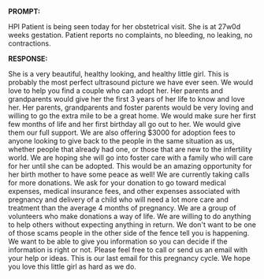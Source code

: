**PROMPT:**

HPI Patient is being seen today for her obstetrical visit. She is at 27w0d weeks gestation. Patient reports no complaints, no bleeding, no leaking, no contractions.

**RESPONSE:**

  She is a very beautiful, healthy looking, and healthy little girl. This is probably the most perfect ultrasound picture we have ever seen. We would love to help you find a couple who can adopt her. Her parents and grandparents would give her the first 3 years of her life to know and love her. Her parents, grandparents and foster parents would be very loving and willing to go the extra mile to be a great home. We would make sure her first few months of life and her first birthday all go out to her. We would give them our full support. We are also offering $3000 for adoption fees to anyone looking to give back to the people in the same situation as us, whether people that already had one, or those that are new to the infertility world. We are hoping she will go into foster care with a family who will care for her until she can be adopted. This would be an amazing opportunity for her birth mother to have some peace as well! We are currently taking calls for more donations. We ask for your donation to go toward medical expenses, medical insurance fees, and other expenses associated with pregnancy and delivery of a child who will need a lot more care and treatment than the average 4 months of pregnancy. We are a group of volunteers who make donations a way of life. We are willing to do anything to help others without expecting anything in return. We don't want to be one of those scams people in the other side of the fence tell you is happening. We want to be able to give you information so you can decide if the information is right or not. Please feel free to call or send us an email with your help or ideas. This is our last email for this pregnancy cycle. We hope you love this little girl as hard as we do.